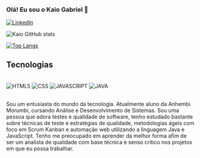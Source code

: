 ### Olá! Eu sou o Kaio Gabriel 👋

[![LinkedIn](https://img.shields.io/badge/LinkedIn-0077B5?style=for-the-badge&logo=linkedin&logoColor=white)](https://www.linkedin.com/in/kaio-gabriel-698319215/)

![Kaio GitHub stats](https://github-readme-stats.vercel.app/api?username=kaiogabrields&show_icons=true&theme=dracula)

[![Top Langs](https://github-readme-stats.vercel.app/api/top-langs/?username=kaiogabrields&layout=compact)](https://github.com/anuraghazra/github-readme-stats)


## Tecnologias

<div style="display: inline_block"><br/>
  <img align="center" alt="HTML5" src="https://img.shields.io/badge/HTML5-E34F26?style=for-the-badge&logo=html5&logoColor=white" />
  <img align="center" alt="CSS" src="https://img.shields.io/badge/CSS3-1572B6?style=for-the-badge&logo=css3&logoColor=white" />
  <img align="center" alt="JAVASCRIPT" src="https://img.shields.io/badge/JavaScript-F7DF1E?style=for-the-badge&logo=javascript&logoColor=black" />
  <img align="center" alt="JAVA" src="https://img.shields.io/badge/Java-ED8B00?style=for-the-badge&logo=java&logoColor=white" />
</div>

<br/>

Sou um entusiasta do mundo da tecnologia. Atualmente aluno da Anhembi
Morumbi, cursando Análise e Desenvolvimento de Sistemas. Sou uma pessoa
que adora testes e qualidade de software, tenho estudado bastante sobre
técnicas de teste e estratégias de qualidade, metodologias ágeis com foco em
Scrum Kanban e automação web utilizando a linguagem Java e JavaScript. Tenho me
preocupado em aprender da melhor forma afim de ser um analista de
qualidade com base técnica e senso crítico nos projetos em que eu possa
trabalhar.

